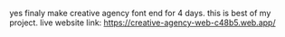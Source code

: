 yes finaly make creative agency font end for 4 days. this is best of my project.
live website link: https://creative-agency-web-c48b5.web.app/

